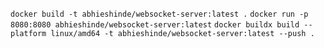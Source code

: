 `docker build -t abhieshinde/websocket-server:latest .`
`docker run -p 8080:8080 abhieshinde/websocket-server:latest`
`docker buildx build --platform linux/amd64 -t abhieshinde/websocket-server:latest --push .`
